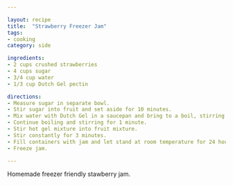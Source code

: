 ```yaml
---

layout: recipe
title:  "Strawberry Freezer Jam"
tags: 
- cooking
category: side

ingredients:
- 2 cups crushed strawberries
- 4 cups sugar 
- 3/4 cup water
- 1/3 cup Dutch Gel pectin

directions:
- Measure sugar in separate bowl. 
- Stir sugar into fruit and set aside for 10 minutes. 
- Mix water with Dutch Gel in a saucepan and bring to a boil, stirring constantly. 
- Continue boiling and stirring for 1 minute. 
- Stir hot gel mixture into fruit mixture. 
- Stir constantly for 3 minutes. 
- Fill containers with jam and let stand at room temperature for 24 hours. 
- Freeze jam.

---
```


Homemade freezer friendly stawberry jam.